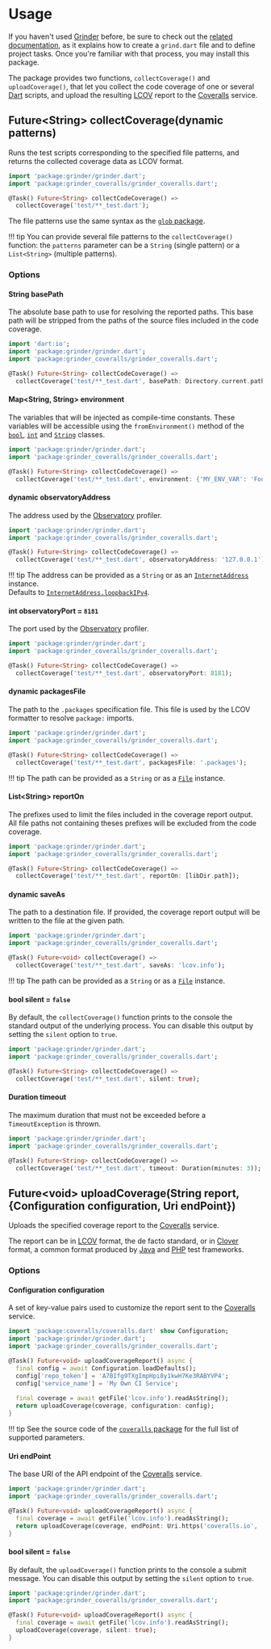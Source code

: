 # Usage
If you haven't used [Grinder](https://github.com/google/grinder.dart) before, be sure to check out the [related documentation](https://google.github.io/grinder.dart), as it explains how to create a `grind.dart` file and to define project tasks. Once you're familiar with that process, you may install this package.

The package provides two functions, `collectCoverage()` and `uploadCoverage()`, that let you collect the code coverage of one or several [Dart](https://dart.dev) scripts, and upload the resulting [LCOV](http://ltp.sourceforge.net/coverage/lcov.php) report to the [Coveralls](https://coveralls.io) service.
    
## Future&lt;String&gt; **collectCoverage**(dynamic patterns)
Runs the test scripts corresponding to the specified file patterns, and returns the collected coverage data as LCOV format.

```dart
import 'package:grinder/grinder.dart';
import 'package:grinder_coveralls/grinder_coveralls.dart';

@Task() Future<String> collectCodeCoverage() =>
  collectCoverage('test/**_test.dart');
```

The file patterns use the same syntax as the [`glob` package](https://pub.dev/packages/glob).

!!! tip
    You can provide several file patterns to the `collectCoverage()` function:
    the `patterns` parameter can be a `String` (single pattern) or a `List<String>` (multiple patterns).

### Options

#### String **basePath**
The absolute base path to use for resolving the reported paths. This base path will be stripped from the paths of the source files included in the code coverage.

```dart
import 'dart:io';
import 'package:grinder/grinder.dart';
import 'package:grinder_coveralls/grinder_coveralls.dart';

@Task() Future<String> collectCodeCoverage() =>
  collectCoverage('test/**_test.dart', basePath: Directory.current.path);
```

#### Map&lt;String, String&gt; **environment**
The variables that will be injected as compile-time constants. These variables will be accessible using the `fromEnvironment()` method of the [`bool`](https://api.dart.dev/stable/dart-core/bool/bool.fromEnvironment.html), [`int`](https://api.dart.dev/stable/dart-core/int/int.fromEnvironment.html) and [`String`](https://api.dart.dev/stable/dart-core/String/String.fromEnvironment.html) classes.

```dart
import 'package:grinder/grinder.dart';
import 'package:grinder_coveralls/grinder_coveralls.dart';

@Task() Future<String> collectCodeCoverage() =>
  collectCoverage('test/**_test.dart', environment: {'MY_ENV_VAR': 'FooBar'});
```

#### dynamic **observatoryAddress**
The address used by the [Observatory](https://dart-lang.github.io/observatory) profiler.

```dart
import 'package:grinder/grinder.dart';
import 'package:grinder_coveralls/grinder_coveralls.dart';

@Task() Future<String> collectCodeCoverage() =>
  collectCoverage('test/**_test.dart', observatoryAddress: '127.0.0.1');
```

!!! tip
    The address can be provided as a `String` or as an [`InternetAddress`](https://api.dart.dev/stable/dart-io/InternetAddress-class.html) instance.  
    Defaults to [`InternetAddress.loopbackIPv4`](https://api.dart.dev/stable/dart-io/InternetAddress/loopbackIPv4.html).

#### int **observatoryPort** = `8181`
The port used by the [Observatory](https://dart-lang.github.io/observatory) profiler.

```dart
import 'package:grinder/grinder.dart';
import 'package:grinder_coveralls/grinder_coveralls.dart';

@Task() Future<String> collectCodeCoverage() =>
  collectCoverage('test/**_test.dart', observatoryPort: 8181);
```

#### dynamic **packagesFile**
The path to the `.packages` specification file. This file is used by the LCOV formatter to resolve `package:` imports.

```dart
import 'package:grinder/grinder.dart';
import 'package:grinder_coveralls/grinder_coveralls.dart';

@Task() Future<String> collectCodeCoverage() =>
  collectCoverage('test/**_test.dart', packagesFile: '.packages');
```

!!! tip
    The path can be provided as a `String` or as a [`File`](https://api.dart.dev/stable/dart-io/File-class.html) instance.

#### List&lt;String&gt; **reportOn**
The prefixes used to limit the files included in the coverage report output. All file paths not containing theses prefixes will be excluded from the code coverage.

```dart
import 'package:grinder/grinder.dart';
import 'package:grinder_coveralls/grinder_coveralls.dart';

@Task() Future<String> collectCodeCoverage() =>
  collectCoverage('test/**_test.dart', reportOn: [libDir.path]);
```

#### dynamic **saveAs**
The path to a destination file. If provided, the coverage report output will be written to the file at the given path.

```dart
import 'package:grinder/grinder.dart';
import 'package:grinder_coveralls/grinder_coveralls.dart';

@Task() Future<void> collectCoverage() =>
  collectCoverage('test/**_test.dart', saveAs: 'lcov.info');
```

!!! tip
    The path can be provided as a `String` or as a [`File`](https://api.dart.dev/stable/dart-io/File-class.html) instance.

#### bool **silent** = `false`
By default, the `collectCoverage()` function prints to the console the standard output of the underlying process. You can disable this output by setting the `silent` option to `true`.

```dart
import 'package:grinder/grinder.dart';
import 'package:grinder_coveralls/grinder_coveralls.dart';

@Task() Future<String> collectCodeCoverage() =>
  collectCoverage('test/**_test.dart', silent: true);
```

#### Duration **timeout**
The maximum duration that must not be exceeded before a `TimeoutException` is thrown.

```dart
import 'package:grinder/grinder.dart';
import 'package:grinder_coveralls/grinder_coveralls.dart';

@Task() Future<String> collectCodeCoverage() =>
  collectCoverage('test/**_test.dart', timeout: Duration(minutes: 3));
```

## Future&lt;void&gt; **uploadCoverage**(String report, {Configuration configuration, Uri endPoint})
Uploads the specified coverage report to the [Coveralls](https://coveralls.io) service.

The report can be in [LCOV](http://ltp.sourceforge.net/coverage/lcov.php) format, the de facto standard, or in [Clover](https://www.atlassian.com/software/clover) format, a common format produced by [Java](https://www.java.com) and [PHP](https://secure.php.net) test frameworks.

### Options

#### Configuration **configuration**
A set of key-value pairs used to customize the report sent to the [Coveralls](https://coveralls.io) service.

```dart
import 'package:coveralls/coveralls.dart' show Configuration;
import 'package:grinder/grinder.dart';
import 'package:grinder_coveralls/grinder_coveralls.dart';

@Task() Future<void> uploadCoverageReport() async {
  final config = await Configuration.loadDefaults();
  config['repo_token'] = 'A7BIfg9TXgImpHpi8y1kwH7Ke3RABYVP4';
  config['service_name'] = 'My Own CI Service';
  
  final coverage = await getFile('lcov.info').readAsString();
  return uploadCoverage(coverage, configuration: config);
}
```

!!! tip
    See the source code of the [`coveralls` package](https://pub.dev/packages/coveralls) for the full list of supported parameters.

#### Uri **endPoint**
The base URI of the API endpoint of the [Coveralls](https://coveralls.io) service.

```dart
import 'package:grinder/grinder.dart';
import 'package:grinder_coveralls/grinder_coveralls.dart';

@Task() Future<void> uploadCoverageReport() async {
  final coverage = await getFile('lcov.info').readAsString();
  return uploadCoverage(coverage, endPoint: Uri.https('coveralls.io', '/api/v1/'));
}
```

#### bool **silent** = `false`
By default, the `uploadCoverage()` function prints to the console a submit message. You can disable this output by setting the `silent` option to `true`.

```dart
import 'package:grinder/grinder.dart';
import 'package:grinder_coveralls/grinder_coveralls.dart';

@Task() Future<void> uploadCoverageReport() async {
  final coverage = await getFile('lcov.info').readAsString();
  uploadCoverage(coverage, silent: true);
}
```
